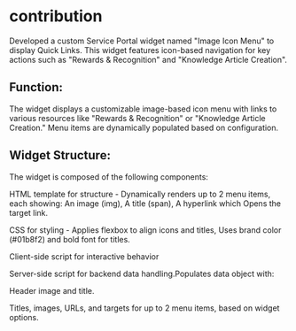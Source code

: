 # contribution

Developed a custom Service Portal widget named "Image Icon Menu" to display Quick Links.
This widget features icon-based navigation for key actions such as "Rewards & Recognition" and "Knowledge Article Creation". 


Function:
-----------

The widget displays a customizable image-based icon menu with links to various resources like "Rewards & Recognition" or "Knowledge Article Creation." Menu items are dynamically populated based on configuration.

Widget Structure:
--------------------

The widget is composed of the following components:

HTML template for structure - Dynamically renders up to 2 menu items, each showing: An image (img), A title (span), A hyperlink which Opens the target link.

CSS for styling - Applies flexbox to align icons and titles, Uses brand color (#01b8f2) and bold font for titles.

Client-side script for interactive behavior

Server-side script for backend data handling.Populates data object with:

Header image and title.

Titles, images, URLs, and targets for up to 2 menu items, based on widget options.









